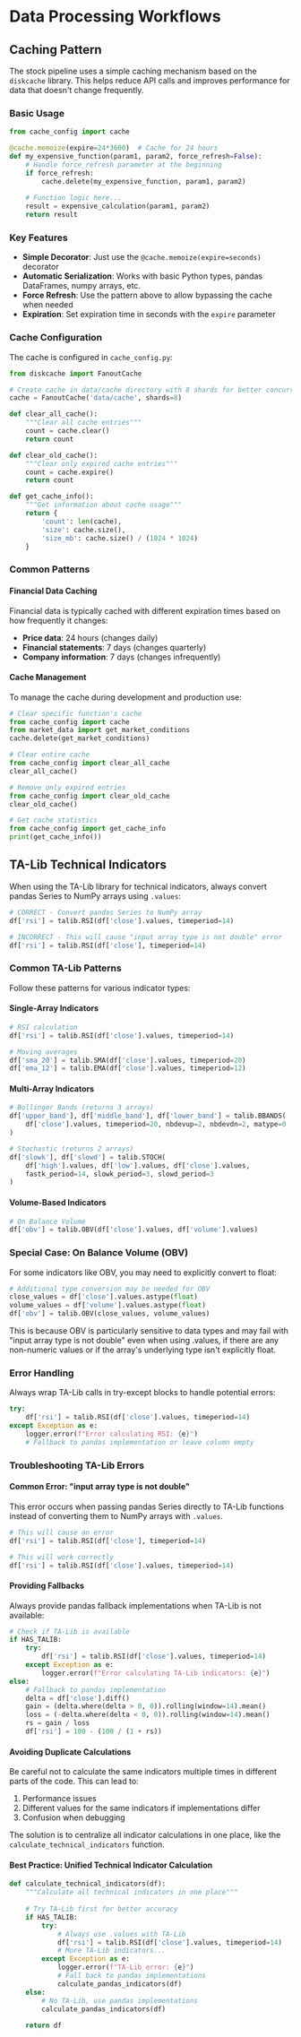 # Data Processing Workflows

## Caching Pattern

The stock pipeline uses a simple caching mechanism based on the `diskcache` library. This helps reduce API calls and improves performance for data that doesn't change frequently.

### Basic Usage

```python
from cache_config import cache

@cache.memoize(expire=24*3600)  # Cache for 24 hours
def my_expensive_function(param1, param2, force_refresh=False):
    # Handle force_refresh parameter at the beginning
    if force_refresh:
        cache.delete(my_expensive_function, param1, param2)
        
    # Function logic here...
    result = expensive_calculation(param1, param2)
    return result
```

### Key Features

- **Simple Decorator**: Just use the `@cache.memoize(expire=seconds)` decorator
- **Automatic Serialization**: Works with basic Python types, pandas DataFrames, numpy arrays, etc.
- **Force Refresh**: Use the pattern above to allow bypassing the cache when needed
- **Expiration**: Set expiration time in seconds with the `expire` parameter

### Cache Configuration

The cache is configured in `cache_config.py`:

```python
from diskcache import FanoutCache

# Create cache in data/cache directory with 8 shards for better concurrent performance
cache = FanoutCache('data/cache', shards=8)

def clear_all_cache():
    """Clear all cache entries"""
    count = cache.clear()
    return count

def clear_old_cache():
    """Clear only expired cache entries"""
    count = cache.expire()
    return count

def get_cache_info():
    """Get information about cache usage"""
    return {
        'count': len(cache),
        'size': cache.size(),
        'size_mb': cache.size() / (1024 * 1024)
    }
```

### Common Patterns

#### Financial Data Caching

Financial data is typically cached with different expiration times based on how frequently it changes:

- **Price data**: 24 hours (changes daily)
- **Financial statements**: 7 days (changes quarterly)
- **Company information**: 7 days (changes infrequently)

#### Cache Management

To manage the cache during development and production use:

```python
# Clear specific function's cache
from cache_config import cache
from market_data import get_market_conditions
cache.delete(get_market_conditions)

# Clear entire cache
from cache_config import clear_all_cache
clear_all_cache()

# Remove only expired entries
from cache_config import clear_old_cache
clear_old_cache()

# Get cache statistics
from cache_config import get_cache_info
print(get_cache_info())
```

## TA-Lib Technical Indicators

When using the TA-Lib library for technical indicators, always convert pandas Series to NumPy arrays using `.values`:

```python
# CORRECT - Convert pandas Series to NumPy array
df['rsi'] = talib.RSI(df['close'].values, timeperiod=14)

# INCORRECT - This will cause "input array type is not double" error
df['rsi'] = talib.RSI(df['close'], timeperiod=14)
```

### Common TA-Lib Patterns

Follow these patterns for various indicator types:

#### Single-Array Indicators

```python
# RSI calculation
df['rsi'] = talib.RSI(df['close'].values, timeperiod=14)

# Moving averages
df['sma_20'] = talib.SMA(df['close'].values, timeperiod=20)
df['ema_12'] = talib.EMA(df['close'].values, timeperiod=12)
```

#### Multi-Array Indicators

```python
# Bollinger Bands (returns 3 arrays)
df['upper_band'], df['middle_band'], df['lower_band'] = talib.BBANDS(
    df['close'].values, timeperiod=20, nbdevup=2, nbdevdn=2, matype=0
)

# Stochastic (returns 2 arrays)
df['slowk'], df['slowd'] = talib.STOCH(
    df['high'].values, df['low'].values, df['close'].values,
    fastk_period=14, slowk_period=3, slowd_period=3
)
```

#### Volume-Based Indicators

```python
# On Balance Volume
df['obv'] = talib.OBV(df['close'].values, df['volume'].values)
```

### Special Case: On Balance Volume (OBV)

For some indicators like OBV, you may need to explicitly convert to float:

```python
# Additional type conversion may be needed for OBV
close_values = df['close'].values.astype(float)
volume_values = df['volume'].values.astype(float)
df['obv'] = talib.OBV(close_values, volume_values)
```

This is because OBV is particularly sensitive to data types and may fail with "input array type is not double" even when using .values, if there are any non-numeric values or if the array's underlying type isn't explicitly float.

### Error Handling

Always wrap TA-Lib calls in try-except blocks to handle potential errors:

```python
try:
    df['rsi'] = talib.RSI(df['close'].values, timeperiod=14)
except Exception as e:
    logger.error(f"Error calculating RSI: {e}")
    # Fallback to pandas implementation or leave column empty
```

### Troubleshooting TA-Lib Errors

#### Common Error: "input array type is not double"

This error occurs when passing pandas Series directly to TA-Lib functions instead of converting them to NumPy arrays with `.values`.

```python
# This will cause an error
df['rsi'] = talib.RSI(df['close'], timeperiod=14)

# This will work correctly
df['rsi'] = talib.RSI(df['close'].values, timeperiod=14)
```

#### Providing Fallbacks

Always provide pandas fallback implementations when TA-Lib is not available:

```python
# Check if TA-Lib is available
if HAS_TALIB:
    try:
        df['rsi'] = talib.RSI(df['close'].values, timeperiod=14)
    except Exception as e:
        logger.error(f"Error calculating TA-Lib indicators: {e}")
else:
    # Fallback to pandas implementation
    delta = df['close'].diff()
    gain = (delta.where(delta > 0, 0)).rolling(window=14).mean()
    loss = (-delta.where(delta < 0, 0)).rolling(window=14).mean()
    rs = gain / loss
    df['rsi'] = 100 - (100 / (1 + rs))
```

#### Avoiding Duplicate Calculations

Be careful not to calculate the same indicators multiple times in different parts of the code. This can lead to:

1. Performance issues
2. Different values for the same indicators if implementations differ
3. Confusion when debugging

The solution is to centralize all indicator calculations in one place, like the `calculate_technical_indicators` function.

#### Best Practice: Unified Technical Indicator Calculation

```python
def calculate_technical_indicators(df):
    """Calculate all technical indicators in one place"""
    
    # Try TA-Lib first for better accuracy
    if HAS_TALIB:
        try:
            # Always use .values with TA-Lib
            df['rsi'] = talib.RSI(df['close'].values, timeperiod=14)
            # More TA-Lib indicators...
        except Exception as e:
            logger.error(f"TA-Lib error: {e}")
            # Fall back to pandas implementations
            calculate_pandas_indicators(df)
    else:
        # No TA-Lib, use pandas implementations
        calculate_pandas_indicators(df)
    
    return df
```
